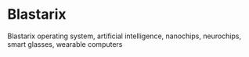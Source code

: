 Blastarix
=========

Blastarix operating system, artificial intelligence, nanochips, neurochips, smart glasses, wearable computers

